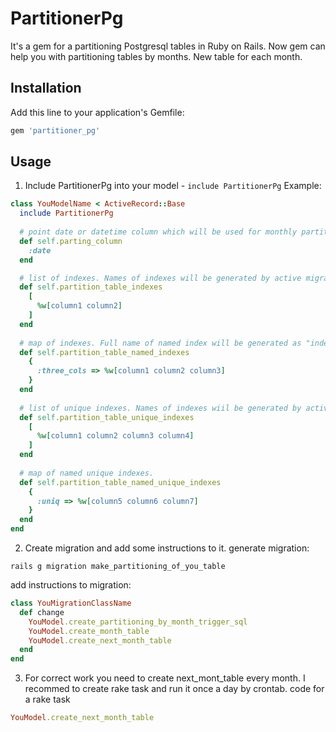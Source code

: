 # PartitionerPg

It's a gem for a partitioning Postgresql tables in Ruby on Rails.
Now gem can help you with partitioning tables by months. New table for each month.

## Installation

Add this line to your application's Gemfile:

```ruby
gem 'partitioner_pg'
```

## Usage

1) Include PartitionerPg into your model - `include PartitionerPg`
Example:
```ruby
class YouModelName < ActiveRecord::Base
  include PartitionerPg
  
  # point date or datetime column which will be used for monthly partitioning
  def self.parting_column
    :date
  end

  # list of indexes. Names of indexes will be generated by active migration
  def self.partition_table_indexes
    [
      %w[column1 column2]
    ]
  end
  
  # map of indexes. Full name of named index will be generated as "index_[partition_name]_[name_of_index_from_map]"
  def self.partition_table_named_indexes
    {
      :three_cols => %w[column1 column2 column3]
    }  
  end
  
  # list of unique indexes. Names of indexes wiil be generated by active migration
  def self.partition_table_unique_indexes
    [
      %w[column1 column2 column3 column4]
    ]
  end
  
  # map of named unique indexes.
  def self.partition_table_named_unique_indexes
    {
      :uniq => %w[column5 column6 column7]
    }
  end
end
```
2) Create migration and add some instructions to it.
generate migration:
```
rails g migration make_partitioning_of_you_table
```
add instructions to migration:
```ruby
class YouMigrationClassName
  def change
    YouModel.create_partitioning_by_month_trigger_sql
    YouModel.create_month_table
    YouModel.create_next_month_table
  end
end

```
3) For correct work you need to create next_mont_table every month.
  I recommed to create rake task and run it once a day by crontab.
code for a rake task
```ruby
YouModel.create_next_month_table
```
